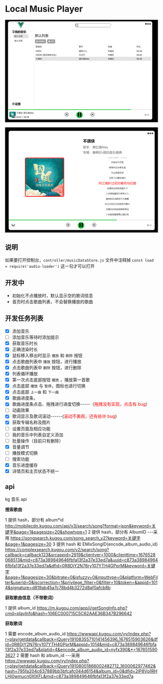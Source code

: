 # Local Music Player

![](UI/Snipaste_2023-03-05_15-50-01.png)

![](UI/Snipaste_2023-03-05_15-49-42.png)

## 说明

如果要打开控制台，`controller/musicDataStore.js` 文件中注释掉 `const load = require('audio-loader')` 这一句才可以打开

## 开发中

- 初始化不点播放时，默认显示空的歌词信息
- 首页时点击歌曲列表，不会替换播放的歌曲

## 开发任务列表

- [x] 添加音乐
- [ ] 添加音乐等待时添加提示
- [x] 获取音乐时长
- [x] 正确渲染时长
- [x] 鼠标移入移出时显示 `播放` 和 `删除` 按钮
- [x] 点击歌曲列表中 `播放` 按钮，进行播放
- [x] 点击歌曲列表中 `删除` 按钮，进行删除
- [x] 列表循环播放
- [x] 第一次点击底部按钮 `播放` ，播放第一首歌
- [x] 点击底部 `播放` 与 `暂停`，图标也进行切换
- [x] 点击底部 `上一曲` 和 `下一曲`
- [x] 歌曲进度条，
- [x] 歌曲进度条点击、拖拽进行进度切换-----（<span style="color:red">拖拽没有实现，点击有 bug</span>）
- [ ] 动画效果
- [x] 歌词显示及歌词滚动------(<span style="color:red">滚动不美观，还有些许 bug</span>)
- [x] 获取专辑名称及图片
- [ ] 设置页面及相应功能
- [ ] 我的音乐中列表自定义添加
- [ ] 批量操作（目前只有删除）
- [x] 音量调节
- [ ] 播放模式切换
- [ ] 搜索功能
- [x] 音乐进度缓存
- [x] 详情页和主页状态不统一

## api

kg 音乐 api

**搜索歌曲**

1 提供 hash，部分有 album\*id
http://mobilecdn.kugou.com/api/v3/search/song?format=json&keyword=关键字&page=1&pagesize=20&showtype=1
2 提供 hash，部分有 AlbumID ---采用
https://songsearch.kugou.com/song_search_v2?keyword=关键字&page=1&pagesize=30
3 提供 hash 和 EMixSongID(encode_album_audio_id)
https://complexsearch.kugou.com/v2/search/song?callback=callback123&srcappid=2919&clientver=1000&clienttime=1676528068513&mid=c873a389849646fbfa13f2a37e33ed7a&uuid=c873a389849646fbfa13f2a37e33ed7a&dfid=0R8DjY2N76ry107YTH4GPprM&keyword=关键字&page=1&pagesize=30&bitrate=0&isfuzzy=0&inputtype=0&platform=WebFilter&userid=0&iscorrection=1&privilege_filter=0&filter=10&token=&appid=1014&signature=d819ab45a7c78bd4b3272d8af0afcb8b

**获取歌曲信息（不带歌词）**

1 提供 album_id
https://m.kugou.com/app/i/getSongInfo.php?cmd=playInfo&hash=106EC000715C5C62AAE36B347B296642

**获取歌词**

1 需要 encode_album_audio_id
https://wwwapi.kugou.com/yy/index.php?r=play/getdata&callback=jQuery19108355710141456396_1676515903626&dfid=0R8DjY2N76ry107YTH4GPprM&appid=1014&mid=c873a389849646fbfa13f2a37e33ed7a&platid=4&encode_album_audio_id=nyfx390&*=1676515903627
2 需要 hash 和 album_id ---采用
https://wwwapi.kugou.com/yy/index.php?r=play/getdata&callback=jQuery19108001866002482712_1600062977462&hash=795fa204c637889bb3bfcafc044d6154&album_id=0&dfid=2lP8Vp1RHLHj0wmucn0XlXFL&mid=c873a389849646fbfa13f2a37e33ed7a

